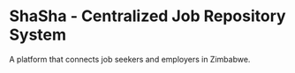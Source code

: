 # ShaSha - Centralized Job Repository System

A platform that connects job seekers and employers in Zimbabwe.

